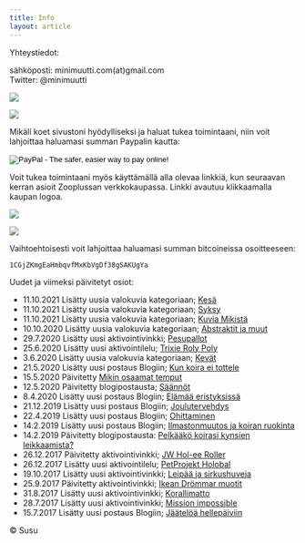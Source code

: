 ```yaml
---
title: Info
layout: article
---
```


Yhteystiedot:

sähköposti: minimuutti.com(at)gmail.com<br/>
Twitter: @minimuutti

[![](https://b2.minimuutti.com/muut/twitter.jpg)](https://twitter.com/minimuutti)

![](https://b2.minimuutti.com/muut/computer_wolf_.jpg)

Mikäli koet sivustoni hyödylliseksi ja haluat tukea toimintaani, niin voit lahjoittaa haluamasi summan Paypalin kautta:

<p>
<form action="https://www.paypal.com/cgi-bin/webscr" method="post" target="_top">
<input type="hidden" name="cmd" value="_s-xclick">
<input type="hidden" name="hosted_button_id" value="GBYSCQHGRBAT4">
<input type="image" src="https://www.paypalobjects.com/en_US/i/btn/btn_donateCC_LG.gif" border="0" name="submit" alt="PayPal - The safer, easier way to pay online!">
<img alt="" border="0" src="https://www.paypalobjects.com/en_US/i/scr/pixel.gif" width="1" height="1">
</form>
</p>

Voit tukea toimintaani myös käyttämällä alla olevaa linkkiä, kun seuraavan kerran asioit Zooplussan verkkokaupassa. Linkki avautuu klikkaamalla kaupan logoa.

![](https://b2.minimuutti.com/muut/matkassa_mukana.jpg)

[![](https://b2.minimuutti.com/muut/zooplus.jpg)](http://clk.tradedoubler.com/click?p(210840)a(2526211)g(19927404)url(http://www.zooplus.fi/))

Vaihtoehtoisesti voit lahjoittaa haluamasi summan bitcoineissa osoitteeseen:

	1CGjZKmgEaHmbqvfMxKbVgDf38gSAKUgYa

Uudet ja viimeksi päivitetyt osiot:

* 11.10.2021 Lisätty uusia valokuvia kategoriaan; [Kesä](/valokuvaus/luontokuvat/kesa/)
* 11.10.2021 Lisätty uusia valokuvia kategoriaan; [Syksy](/valokuvaus/luontokuvat/syksy/)
* 11.10.2021 Lisätty uusia valokuvia kategoriaan; [Kuvia Mikistä](/valokuvaus/kuvia-mikista/)
* 10.10.2020 Lisätty uusia valokuvia kategoriaan; [Abstraktit ja muut](/valokuvaus/abstraktit-muut/)
* 29.7.2020 Lisätty uusi aktivointivinkki; [Pesupallot](/aktivointi/pesupallot/)
* 25.6.2020 Lisätty uusi aktivointilelu; [Trixie Roly Poly](/aktivointilelut/trixie-roly-poly/)
* 3.6.2020 Lisätty uusia valokuvia kategoriaan; [Kevät](/valokuvaus/luontokuvat/kevat/)
* 21.5.2020 Lisätty uusi postaus Blogiin; [Kun koira ei tottele](/blogi/kun-koira-ei-tottele/)
* 15.5.2020 Päivitetty [Mikin osaamat temput](/temput/mikin-osaamat-temput/)
* 12.5.2020 Päivitetty blogipostausta; [Säännöt](/blogi/saannot/)
* 8.4.2020 Lisätty uusi postaus Blogiin; [Elämää eristyksissä](/blogi/elamaa-eristyksissa/)
* 21.12.2019 Lisätty uusi postaus Blogiin; [Joulutervehdys](/blogi/joulutervehdys/)
* 22.4.2019 Lisätty uusi postaus Blogiin; [Ohittaminen](/blogi/ohittaminen/)
* 14.2.2019 Lisätty uusi postaus Blogiin; [Ilmastonmuutos ja koiran ruokinta](/blogi/ilmastonmuutos-ja-koiran-ruokinta/)
* 14.2.2019 Päivitetty blogipostausta: [Pelkääkö koirasi kynsien leikkaamista?](/blogi/pelkaako-koirasi-kynsien-leikkaamista/)
* 26.12.2017 Päivitetty aktivointivinkki; [JW Hol-ee Roller](/aktivointi/jw-hol-ee-roller/)
* 26.12.2017 Lisätty uusi aktivointilelu; [PetProjekt Holobal](/aktivointilelut/petprojekt-holobal/)
* 19.10.2017 Lisätty uusi aktivointivinkki; [Leipää ja sirkushuveja](/aktivointi/leipaa-ja-sirkushuveja/)
* 25.9.2017 Päivitetty aktivointivinkki; [Ikean Drömmar muotit](/aktivointi/ikean-drommar-muotit/)
* 31.8.2017 Lisätty uusi aktivointivinkki; [Korallimatto](/aktivointi/korallimatto/)
* 28.7.2017 Lisätty uusi aktivointivinkki; [Mission impossible](/aktivointi/mission-impossible/)
* 15.7.2017 Lisätty uusi postaus Blogiin; [Jäätelöä hellepäiviin](/blogi/jaateloa-hellepaiviin/)


© Susu

